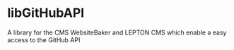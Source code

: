 # libGitHubAPI

A library for the CMS WebsiteBaker and LEPTON CMS which enable a easy access to the GitHub API 
